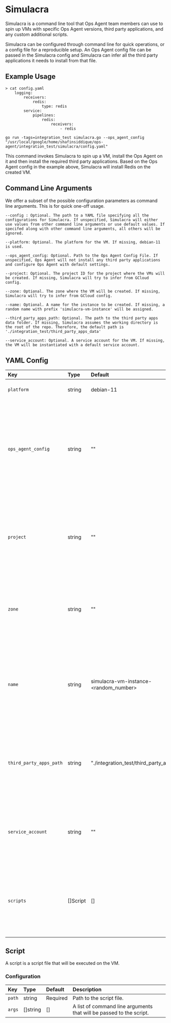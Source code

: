 # Simulacra 

Simulacra is a command line tool that Ops Agent team members can use to spin up VMs with specific Ops Agent versions, third party applications, and any custom additional scripts.

Simulacra can be configured through command line for quick operations, or a config file for a reproducible setup. An Ops Agent config file can be passed in the Simulacra config and Simulacra can infer all the third party applications it needs to install from that file. 

## Example Usage

    > cat config.yaml
        logging:
            receivers:
                redis:
                    type: redis
            service:
                pipelines:
                    redis:
                        receivers:
                            - redis

    go run -tags=integration_test simulacra.go --ops_agent_config "/usr/local/google/home/shafinsiddique/ops-agent/integration_test/simulacra/config.yaml"


This command invokes Simulacra to spin up a VM, install the Ops Agent on it and then install the required third party applications. Based on the Ops Agent config in the example above, Simulacra will install Redis on the created VM. 

## Command Line Arguments

We offer a subset of the possible configuration parameters as command line arguments. This is for quick one-off usage. 

    --config : Optional. The path to a YAML file specifying all the configurations for Simulacra. If unspecified, Simulacra will either use values from other command line arguments or use default values. If specifed along with other command line arguments, all others will be ignored. 

    --platform: Optional. The platform for the VM. If missing, debian-11 is used.

    --ops_agent_config: Optional. Path to the Ops Agent Config File. If unspecified, Ops Agent will not install any third party applications and configure Ops Agent with default settings.

    --project: Optional. The project ID for the project where the VMs will be created. If missing, Simulacra will try to infer from GCloud config.

    --zone: Optional. The zone where the VM will be created. If missing, Simulacra will try to infer from GCloud config.

    --name: Optional. A name for the instance to be created. If missing, a random name with prefix 'simulacra-vm-instance' will be assigned.

    --third_party_apps_path: Optional. The path to the third party apps data folder. If missing, Simulacra assumes the working directory is the root of the repo. Therefore, the default path is './integration_test/third_party_apps_data'

    --service_account: Optional. A service account for the VM. If missing, the VM will be instantiated with a default service account.




## YAML Config

| Key                      | Type           | Default | Description |
|:-------------------------|:---------------|:--------|:------------|
| `platform`            | string | debian-11 | The platform for the VM. |
| `ops_agent_config`             | string           | ""   | Path to the Ops Agent Config File. If unspecified, Ops Agent will not install any third party applications and configure Ops Agent with default settings. |
| `project`      | string           | ""   |  The project ID for the project where the VMs will be created. If missing, Simulacra will try to infer from GCloud config.|
| `zone`                | string       | ""     | The zone where the VM will be created. If missing, Simulacra will try to infer from GCloud config. |
| `name`                | string       | simulacra-vm-instance-<random_number> | A name for the instance to be created. If missing, a random name with prefix 'simulacra-vm-instance' will be assigned. |
| `third_party_apps_path`          | string       | "./integration_test/third_party_apps_data"     | The path to the third party apps data folder. If missing, Simulacra assumes the working directory is the root of the repo. |
| `service_account`              | string | "" | A service account for the VM. If missing, the VM will be instantiated with a default service account. |
| `scripts`             | []Script       | []      | A list of scripts that will be executed on the VM. Useful for custom installations. See [Script](##Script) for more details. |

## Script

A script is a script file that will be executed on the VM. 

### Configuration 

| Key                      | Type           | Default | Description |
|:-------------------------|:---------------|:--------|:------------|
| `path`            | string | Required | Path to the script file. |
| `args`             | []string           | [] | A list of command line arguments that will be passed to the script. |